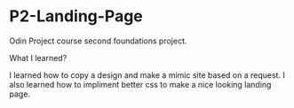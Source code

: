 # P2-Landing-Page
Odin Project course second foundations project.

What I learned?

I learned how to copy a design and make a mimic site based on a request. I also learned how to impliment better css to make a nice looking landing page.
